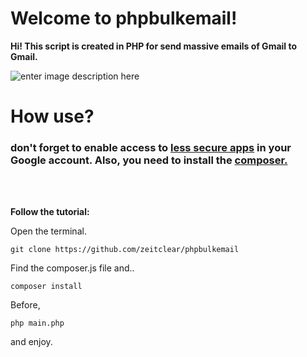 # Welcome to phpbulkemail!

**Hi! This script is created in PHP for send massive emails of Gmail to Gmail.**

![enter image description here](https://i.imgur.com/GBCGrWg.png)

# How use?
<h3>don't forget to enable access to <a href="https://myaccount.google.com/lesssecureapps">less secure apps</a> in your Google account. Also, you need to install the <a href="https://getcomposer.org/">composer.</a></h3><br><br>


**Follow the tutorial:**

Open the terminal.

    git clone https://github.com/zeitclear/phpbulkemail
 
Find the composer.js file and..

    composer install

Before,

    php main.php

and enjoy.


